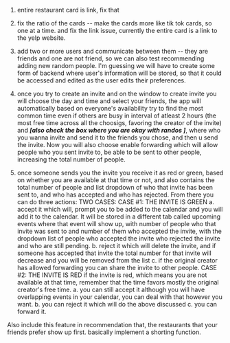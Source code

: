 1.  entire restaurant card is link, fix that

2.  fix the ratio of the cards -- make the cards more like tik tok cards, so one at a time. and fix the link issue, currently the entire card is a link to the yelp website.

3.  add two or more users and communicate between them -- they are friends and one are not friend, so we can also test recommending adding new random people. I'm guessing we will have to create some form of backend where user's information will be stored, so that it could be accessed and edited as the user edits their preferences.

4.  once you try to create an invite and on the window to create invite you will choose the day and time and select your friends, the app will automatically based on everyone's availability try to find the most common time even if others are busy in interval of atleast 2 hours (the most free time across all the choosigs, favoring the creator of the invite) and  ***[also check the box where you are okay with randos ]***,  where who you wanna invite and send it to the friends you chose, and then u send the invite. Now you will also choose enable forwarding which will allow people who you sent invite to, be able to be sent to other people, increasing the total number of people.

5.  once someone sends you the invite you receive it as red or green, based on whether you are available at that time or not, and also contains the total number of people and list dropdown of who that invite has been sent to, and who has accepted and who has rejected. From there you can do three actions:
   TWO CASES:
CASE #1: THE INVITE IS GREEN
   a. accept it which will, prompt you to be added to the calendar and you will add it to the calendar. It will be stored in a different tab called upcoming events where that event will show up, with number of people who that invite was sent to and number of them who accepted the invite, with the dropdown list of people who accepted the invite who rejected the invite and who are still pending.
   b. reject it which will delete the invite, and if someone has accepted that invite the total number for that invite will decrease and you will be removed from the list
   c. if the original creator has allowed forwarding you can share the invite to other people.
CASE #2: THE INVITE IS RED
if the invite is red, which means you are not available at that time, remember that the time favors mostly the original creator's free time.
   a. you can still accept it although you will have overlapping events in your calendar, you can deal with that however you want.
   b. you can reject it which will do the above discussed
   c. you can forward it.




Also include this feature in recommendation that, the restaurants that your friends prefer show up first. basically implement a shorting function.


